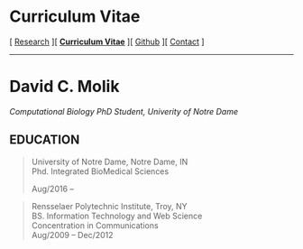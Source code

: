 # Curriculum Vitae

[ [Research](/index.md) ][ **[Curriculum Vitae](/cv.md)** ][ [Github](https://github.com/status-five) ][ [Contact](/contact.md) ]

---
# David C. Molik
 _Computational Biology PhD Student, Univerity of Notre Dame_

## EDUCATION

> University of Notre Dame, Notre Dame, IN  
> Phd. Integrated BioMedical Sciences  
> 
> Aug/2016 –

> Rensselaer Polytechnic Institute, Troy, NY  
> BS. Information Technology and Web Science  
> Concentration in Communications  
> Aug/2009 – Dec/2012  

